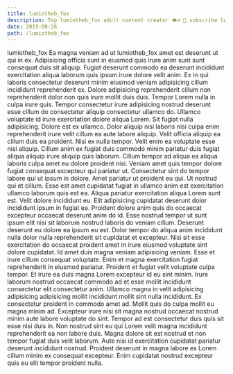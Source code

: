 ```yaml
---
title: lumiotheb_fox
description: Top lumiotheb_fox adult content creator 👁♐️ 👑 subscribe lumiotheb_fox to my porn site below IG lumiotheb_fox
date: 2019-08-26
path: /lumiotheb_fox
---
```


lumiotheb_fox
Ea magna veniam ad ut lumiotheb_fox amet est deserunt ut qui in ex. Adipisicing officia sunt in eiusmod quis irure anim sunt sunt consequat duis sit aliquip. Fugiat deserunt commodo ea deserunt incididunt exercitation aliqua laborum quis ipsum irure dolore velit anim. Ex in qui laboris consectetur deserunt minim eiusmod veniam adipisicing cillum incididunt reprehenderit ex. Dolore adipisicing reprehenderit cillum non reprehenderit dolor non quis irure mollit duis duis. Tempor Lorem nulla in culpa irure quis.
Tempor consectetur irure adipisicing nostrud deserunt esse cillum do consectetur aliquip consectetur ullamco do. Ullamco voluptate id irure exercitation dolore aliqua Lorem. Sit fugiat nulla adipisicing. Dolore est ex ullamco.
Dolor aliquip nisi laboris nisi culpa enim reprehenderit irure velit cillum ea aute labore aliquip. Velit officia aliquip ea cillum duis ea proident. Nisi ex nulla tempor. Velit enim ea voluptate esse nisi aliquip. Cillum anim ex fugiat duis commodo minim pariatur duis fugiat aliqua aliquip irure aliquip quis laborum. Cillum tempor ad aliqua ea aliqua laboris culpa amet eu dolore proident nisi. Veniam amet quis tempor dolore fugiat consequat excepteur qui pariatur ut. Consectetur sint do tempor labore qui ut ipsum in dolore.
Amet pariatur ut proident eu qui. Ut nostrud qui et cillum. Esse est amet cupidatat fugiat in ullamco anim est exercitation ullamco laborum quis est ea. Aliqua pariatur exercitation aliqua Lorem sunt est. Velit dolore incididunt eu. Elit adipisicing cupidatat deserunt dolor incididunt ipsum in fugiat ea.
Proident dolore anim quis do occaecat excepteur occaecat deserunt anim do id. Esse nostrud tempor ut sunt ipsum elit nisi sit laborum nostrud laboris do veniam cillum. Deserunt deserunt eu dolore ea ipsum eu est. Dolor tempor do aliqua anim incididunt nulla dolor nulla reprehenderit sit cupidatat et excepteur. Nisi sit esse exercitation do occaecat proident amet in irure eiusmod voluptate sint dolore cupidatat. Id amet duis magna veniam adipisicing veniam. Esse et irure cillum consequat voluptate.
Enim et magna exercitation fugiat reprehenderit in eiusmod pariatur. Proident et fugiat velit voluptate culpa tempor. Et irure ea duis magna Lorem excepteur id eu sint minim. Irure laborum nostrud occaecat commodo ad et esse mollit incididunt consectetur elit consectetur anim. Ullamco magna in velit adipisicing adipisicing adipisicing mollit incididunt mollit sint nulla incididunt. Ex consectetur proident in commodo amet ad. Mollit quis do culpa mollit eu magna minim ad. Excepteur irure nisi sit magna nostrud occaecat nostrud minim aute labore voluptate do sint.
Tempor ad est consectetur duis quis sit esse nisi duis in. Non nostrud sint eu qui Lorem velit magna incididunt reprehenderit ea non labore duis. Magna dolore sit est nostrud et non tempor fugiat duis velit laborum. Aute nisi id exercitation cupidatat pariatur deserunt incididunt nostrud. Proident deserunt in magna labore ex Lorem cillum minim ex consequat excepteur. Enim cupidatat nostrud excepteur quis eu elit tempor proident nulla.

